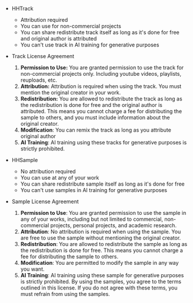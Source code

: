 - HHTrack
	* Attribution required
	* You can use for non-commercial projects
	* You can share redistribute track itself as long as it's done for free and original author is attributed
	* You can't use track in AI training for generative purposes

- Track License Agreement

	1. **Permission to Use:**
You are granted permission to use the track for non-commercial projects only. Including youtube videos, playlists, reuploads, etc.
	2. **Attribution:**
Attribution is required when using the track. You must mention the original creator in your work.
	3. **Redistribution:**
You are allowed to redistribute the track as long as the redistribution is done for free and the original author is attributed. This means you cannot charge a fee for distributing the sample to others, and you must include information about the original creator.
	4. **Modification**: You can remix the track as long as you attribute original author
	5. **AI Training**:
AI training using these tracks for generative purposes is strictly prohibited.

- HHSample
	* No attribution required
	* You can use at any of your work
	* You can share redistribute sample itself as long as it's done for free
	* You can't use samples in AI training for generative purposes

- Sample License Agreement
	1. **Permission to Use**: You are granted permission to use the sample in any of your works, including but not limited to commercial, non-commercial projects, personal projects, and academic research.
	2. **Attribution**: No attribution is required when using the sample. You are free to use the sample without mentioning the original creator.
	3. **Redistribution**: You are allowed to redistribute the sample as long as the redistribution is done for free. This means you cannot charge a fee for distributing the sample to others.
	4. **Modification**: You are permitted to modify the sample in any way you want.
	5. **AI Training**: AI training using these sample for generative purposes is strictly prohibited.
By using the samples, you agree to the terms outlined in this license. If you do not agree with these terms, you must refrain from using the samples.
